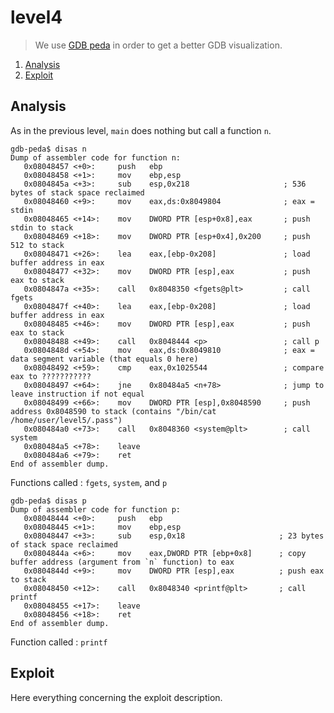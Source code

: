 # level4

> We use [GDB peda](https://github.com/longld/peda) in order to get a better GDB visualization.

1. [Analysis](#analysis)
2. [Exploit](#exploit)

## Analysis

As in the previous level, `main` does nothing but call a function `n`.

```gdb
gdb-peda$ disas n
Dump of assembler code for function n:
   0x08048457 <+0>:     push   ebp
   0x08048458 <+1>:     mov    ebp,esp
   0x0804845a <+3>:     sub    esp,0x218                     ; 536 bytes of stack space reclaimed
   0x08048460 <+9>:     mov    eax,ds:0x8049804              ; eax = stdin
   0x08048465 <+14>:    mov    DWORD PTR [esp+0x8],eax       ; push stdin to stack
   0x08048469 <+18>:    mov    DWORD PTR [esp+0x4],0x200     ; push 512 to stack
   0x08048471 <+26>:    lea    eax,[ebp-0x208]               ; load buffer address in eax
   0x08048477 <+32>:    mov    DWORD PTR [esp],eax           ; push eax to stack
   0x0804847a <+35>:    call   0x8048350 <fgets@plt>         ; call fgets
   0x0804847f <+40>:    lea    eax,[ebp-0x208]               ; load buffer address in eax
   0x08048485 <+46>:    mov    DWORD PTR [esp],eax           ; push eax to stack
   0x08048488 <+49>:    call   0x8048444 <p>                 ; call p
   0x0804848d <+54>:    mov    eax,ds:0x8049810              ; eax = data segment variable (that equals 0 here)
   0x08048492 <+59>:    cmp    eax,0x1025544                 ; compare eax to ???????????
   0x08048497 <+64>:    jne    0x80484a5 <n+78>              ; jump to leave instruction if not equal
   0x08048499 <+66>:    mov    DWORD PTR [esp],0x8048590     ; push address 0x8048590 to stack (contains "/bin/cat /home/user/level5/.pass")
   0x080484a0 <+73>:    call   0x8048360 <system@plt>        ; call system
   0x080484a5 <+78>:    leave
   0x080484a6 <+79>:    ret
End of assembler dump.
```

Functions called : `fgets`, `system`, and `p`

```gdb
gdb-peda$ disas p
Dump of assembler code for function p:
   0x08048444 <+0>:     push   ebp
   0x08048445 <+1>:     mov    ebp,esp
   0x08048447 <+3>:     sub    esp,0x18                     ; 23 bytes of stack space reclaimed
   0x0804844a <+6>:     mov    eax,DWORD PTR [ebp+0x8]      ; copy buffer address (argument from `n` function) to eax
   0x0804844d <+9>:     mov    DWORD PTR [esp],eax          ; push eax to stack
   0x08048450 <+12>:    call   0x8048340 <printf@plt>       ; call printf
   0x08048455 <+17>:    leave
   0x08048456 <+18>:    ret
End of assembler dump.
```
Function called : `printf`

## Exploit

Here everything concerning the exploit description.
